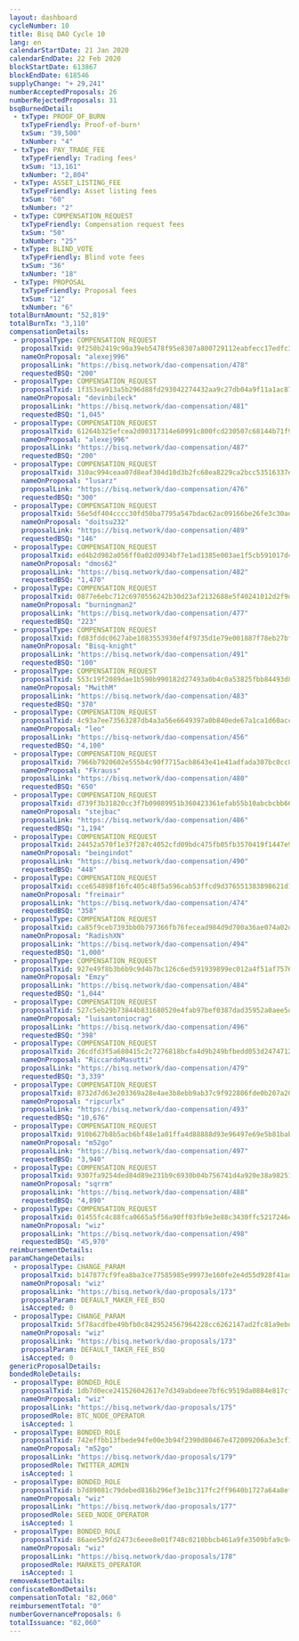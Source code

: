 ```yaml
---
layout: dashboard
cycleNumber: 10
title: Bisq DAO Cycle 10
lang: en
calendarStartDate: 21 Jan 2020
calendarEndDate: 22 Feb 2020
blockStartDate: 613867
blockEndDate: 618546
supplyChange: "+ 29,241"
numberAcceptedProposals: 26
numberRejectedProposals: 31
bsqBurnedDetail:
 - txType: PROOF_OF_BURN
   txTypeFriendly: Proof-of-burn¹
   txSum: "39,500"
   txNumber: "4"
 - txType: PAY_TRADE_FEE
   txTypeFriendly: Trading fees²
   txSum: "13,161"
   txNumber: "2,804"
 - txType: ASSET_LISTING_FEE
   txTypeFriendly: Asset listing fees
   txSum: "60"
   txNumber: "2"
 - txType: COMPENSATION_REQUEST
   txTypeFriendly: Compensation request fees
   txSum: "50"
   txNumber: "25"
 - txType: BLIND_VOTE
   txTypeFriendly: Blind vote fees
   txSum: "36"
   txNumber: "18"
 - txType: PROPOSAL
   txTypeFriendly: Proposal fees
   txSum: "12"
   txNumber: "6"
totalBurnAmount: "52,819"
totalBurnTx: "3,110"
compensationDetails: 
 - proposalType: COMPENSATION_REQUEST
   proposalTxid: 9f250b2419c90a39eb5478f95e8307a800729112eabfecc17edfc32b13caeff7
   nameOnProposal: "alexej996"
   proposalLink: "https://bisq.network/dao-compensation/478"
   requestedBSQ: "200"
 - proposalType: COMPENSATION_REQUEST
   proposalTxid: 1f353ea913a5b296d88fd293042274432aa9c27db04a9f11a1ac8708b4f319e5
   nameOnProposal: "devinbileck"
   proposalLink: "https://bisq.network/dao-compensation/481"
   requestedBSQ: "1,045"
 - proposalType: COMPENSATION_REQUEST
   proposalTxid: 61264b325efcea2d00317314e60991c800fcd230507c68144b71f9274204af41
   nameOnProposal: "alexej996"
   proposalLink: "https://bisq.network/dao-compensation/487"
   requestedBSQ: "200"
 - proposalType: COMPENSATION_REQUEST
   proposalTxid: 310ac994ceaa07d8eaf304d10d3b2fc68ea8229ca2bcc53516337eb74e9dfea0
   nameOnProposal: "lusarz"
   proposalLink: "https://bisq.network/dao-compensation/476"
   requestedBSQ: "300"
 - proposalType: COMPENSATION_REQUEST
   proposalTxid: 56e5df404cccc30fd50ba7795a547bdac62ac09166be26fe3c30adba943945d7
   nameOnProposal: "doitsu232"
   proposalLink: "https://bisq.network/dao-compensation/489"
   requestedBSQ: "146"
 - proposalType: COMPENSATION_REQUEST
   proposalTxid: ed4b2d982a056ff0a02d0934bf7e1ad1385e003ae1f5cb591017d40979cda70f
   nameOnProposal: "dmos62"
   proposalLink: "https://bisq.network/dao-compensation/482"
   requestedBSQ: "1,470"
 - proposalType: COMPENSATION_REQUEST
   proposalTxid: 0877e6ebc712c6970556242b30d23af2132688e5f40241012d2f9d2ece26cc27
   nameOnProposal: "burningman2"
   proposalLink: "https://bisq.network/dao-compensation/477"
   requestedBSQ: "223"
 - proposalType: COMPENSATION_REQUEST
   proposalTxid: fd83fddc0627abe1083553930ef4f9735d1e79e001887f78eb27bfcaff0dab92
   nameOnProposal: "Bisq-knight"
   proposalLink: "https://bisq.network/dao-compensation/491"
   requestedBSQ: "100"
 - proposalType: COMPENSATION_REQUEST
   proposalTxid: 553c19f2089dae1b590b990182d27493a0b4c0a53825fbb84493d8b151ba65c9
   nameOnProposal: "MwithM"
   proposalLink: "https://bisq.network/dao-compensation/483"
   requestedBSQ: "370"
 - proposalType: COMPENSATION_REQUEST
   proposalTxid: 4c93a7ee73563287db4a3a56e6649397a0b840ede67a1ca1d60acc38b245e446
   nameOnProposal: "leo"
   proposalLink: "https://bisq-network/dao-compensation/456"
   requestedBSQ: "4,100"
 - proposalType: COMPENSATION_REQUEST
   proposalTxid: 7966b7920602e555b4c90f7715acb8643e41e41adfada307bc0cc82926e6539d
   nameOnProposal: "Fkrauss"
   proposalLink: "https://bisq.network/dao-compensation/480"
   requestedBSQ: "650"
 - proposalType: COMPENSATION_REQUEST
   proposalTxid: d739f3b31820cc3f7b09089951b360423361efab55b10abcbcbb66fd1593c10d
   nameOnProposal: "stejbac"
   proposalLink: "https://bisq.network/dao-compensation/486"
   requestedBSQ: "1,194"
 - proposalType: COMPENSATION_REQUEST
   proposalTxid: 24452a570f1e37f287c4052cfd09bdc475fb05fb3570419f1447e9b779b35d1d
   nameOnProposal: "beingindot"
   proposalLink: "https://bisq.network/dao-compensation/490"
   requestedBSQ: "448"
 - proposalType: COMPENSATION_REQUEST
   proposalTxid: cce654898f16fc405c48f5a596cab53ffcd9d376551383898621d1ea3e13f696
   nameOnProposal: "freimair"
   proposalLink: "https://bisq.network/dao-compensation/474"
   requestedBSQ: "358"
 - proposalType: COMPENSATION_REQUEST
   proposalTxid: ca85f9ceb7393bb0b797366fb76fecead984d9d700a36ae074a02db97b6a4f87
   nameOnProposal: "RadishXN"
   proposalLink: "https://bisq.network/dao-compensation/494"
   requestedBSQ: "1,000"
 - proposalType: COMPENSATION_REQUEST
   proposalTxid: 927e49f8b3b6b9c9d4b7bc126c6ed591939899ec012a4f51af757679c7c8cb0c
   nameOnProposal: "Emzy"
   proposalLink: "https://bisq.network/dao-compensation/484"
   requestedBSQ: "1,044"
 - proposalType: COMPENSATION_REQUEST
   proposalTxid: 527c5eb29b73844b831680520e4fab97bef0387dad35952a0aee5ded4e323df8
   nameOnProposal: "luisantoniocrag"
   proposalLink: "https://bisq.network/dao-compensation/496"
   requestedBSQ: "398"
 - proposalType: COMPENSATION_REQUEST
   proposalTxid: 26cdfd3f5a680415c2c7276818bcfa4d9b249bfbedd053d24747129877094b87
   nameOnProposal: "RiccardoMasutti"
   proposalLink: "https://bisq.network/dao-compensation/479"
   requestedBSQ: "3,339"
 - proposalType: COMPENSATION_REQUEST
   proposalTxid: 8732d7d63e203369a28e4ae3b8ebb9ab37c9f922806fde0b207a20e941cf3353
   nameOnProposal: "ripcurlx"
   proposalLink: "https://bisq.network/dao-compensation/493"
   requestedBSQ: "10,676"
 - proposalType: COMPENSATION_REQUEST
   proposalTxid: 910b627b8b5acb6bf48e1a01ffa4d88888d93e96497e69e5b81bab5c2ac9dc05
   nameOnProposal: "m52go"
   proposalLink: "https://bisq.network/dao-compensation/497"
   requestedBSQ: "3,940"
 - proposalType: COMPENSATION_REQUEST
   proposalTxid: 9307fa9254ded84d89e231b9c6930b04b756741d4a920e38a98251e8250cb8d6
   nameOnProposal: "sqrrm"
   proposalLink: "https://bisq.network/dao-compensation/488"
   requestedBSQ: "4,890"
 - proposalType: COMPENSATION_REQUEST
   proposalTxid: 01455fc4c88fca0665a5f56a90ff03fb9e3e88c3430ffc5217246e32d180aa64
   nameOnProposal: "wiz"
   proposalLink: "https://bisq.network/dao-compensation/498"
   requestedBSQ: "45,970"
reimbursementDetails: 
paramChangeDetails: 
 - proposalType: CHANGE_PARAM
   proposalTxid: b147877cf9fea8ba3ce77585985e99973e160fe2e4d55d928f41ada73e376ee6
   nameOnProposal: "wiz"
   proposalLink: "https://bisq.network/dao-proposals/173"
   proposalParam: DEFAULT_MAKER_FEE_BSQ
   isAccepted: 0
 - proposalType: CHANGE_PARAM
   proposalTxid: 5f78acdfbe49bfb0c8429524567964228cc6262147ad2fc81a9ebdef97adbf89
   nameOnProposal: "wiz"
   proposalLink: "https://bisq.network/dao-proposals/173"
   proposalParam: DEFAULT_TAKER_FEE_BSQ
   isAccepted: 0
genericProposalDetails: 
bondedRoleDetails: 
 - proposalType: BONDED_ROLE
   proposalTxid: 1db7d0ece241526042617e7d349abdeee7bf6c9519da0884e817cfa095f72480
   nameOnProposal: "wiz"
   proposalLink: "https://bisq.network/dao-proposals/175"
   proposedRole: BTC_NODE_OPERATOR
   isAccepted: 1
 - proposalType: BONDED_ROLE
   proposalTxid: 742effbb13fbede94fe00e3b94f2390d80467e472009206a3e3cf16c4ff0530d
   nameOnProposal: "m52go"
   proposalLink: "https://bisq.network/dao-proposals/179"
   proposedRole: TWITTER_ADMIN
   isAccepted: 1
 - proposalType: BONDED_ROLE
   proposalTxid: b7d89081c79debed816b296ef3e1bc317fc2ff9640b1727a64a8ef00d740cdcb
   nameOnProposal: "wiz"
   proposalLink: "https://bisq.network/dao-proposals/177"
   proposedRole: SEED_NODE_OPERATOR
   isAccepted: 1
 - proposalType: BONDED_ROLE
   proposalTxid: 86aee529fd2473c6eee8e01f748c0210bbcb461a9fe3509bfa9c94ae89d872ea
   nameOnProposal: "wiz"
   proposalLink: "https://bisq.network/dao-proposals/178"
   proposedRole: MARKETS_OPERATOR
   isAccepted: 1
removeAssetDetails: 
confiscateBondDetails: 
compensationTotal: "82,060"
reimbursementTotal: "0"
numberGovernanceProposals: 6
totalIssuance: "82,060"
---
```

